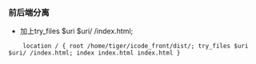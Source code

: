 <!--
 * @Author: your name
 * @Date: 2020-01-22 11:29:18
 * @LastEditTime : 2020-01-22 11:30:24
 * @LastEditors  : Please set LastEditors
 * @Description: In User Settings Edit
 * @FilePath: /fe_blog/nginx/README.md
 -->
### 前后端分离
+ 加上try_files $uri $uri/ /index.html;
```nginx
    location / { root /home/tiger/icode_front/dist/; try_files $uri $uri/ /index.html; index index.html index.html }
```

